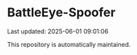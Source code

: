 # BattleEye-Spoofer

Last updated: 2025-06-01 09:01:06

This repository is automatically maintained.
